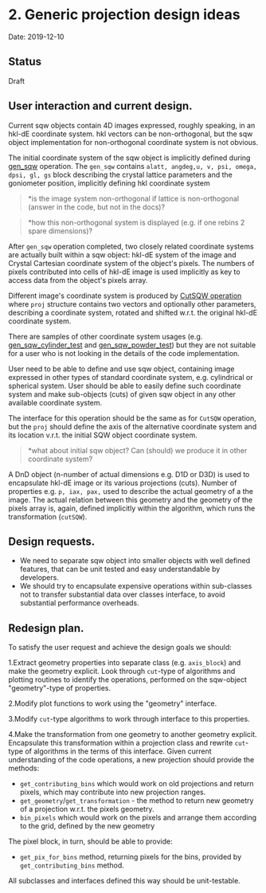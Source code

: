 

# 2. Generic projection design ideas

Date: 2019-12-10

## Status

Draft

## User interaction and current design.

 Current sqw objects contain 4D images expressed, roughly speaking, in an hkl-dE coordinate system.
 hkl vectors can be non-orthogonal, but the sqw object implementation for non-orthogonal coordinate system is not
 obvious. 
 
 The initial coordinate system of the sqw object is implicitly defined during [gen_sqw](http://horace.isis.rl.ac.uk/Generating_SQW_files)
 operation. The `gen_sqw` contains `alatt, angdeg,u, v, psi, omega, dpsi, gl, gs` block
 describing the crystal lattice parameters and the goniometer position, implicitly defining hkl coordinate system 

 > *is the image system non-orthogonal if lattice is non-orthogonal (answer in the code, but not in the docs)?

 > *how this non-orthogonal system is displayed (e.g. if one rebins 2 spare dimensions)?
 
 After `gen_sqw` operation completed, two closely related coordinate systems are actually built within a sqw object:
 hkl-dE system of the image and Crystal Cartesian coordinate system of the object's pixels. The numbers of 
 pixels contributed into cells of hkl-dE image is used implicitly as key to access data from the object's pixels array. 
 
 Different image's coordinate system is produced by [CutSQW operation](http://horace.isis.rl.ac.uk/Manipulating_and_extracting_data_from_SQW_files_and_objects)
 where `proj` structure contains two vectors and optionally other parameters,
 describing a coordinate system, rotated and shifted w.r.t. the original hkl-dE coordinate system.

 There are samples of other coordinate system usages (e.g. [gen_sqw_cylinder_test](https://github.com/pace-neutrons/Horace/blob/master/horace_core/gen_sqw_cylinder_test.m) 
 and [gen_sqw_powder_test](https://github.com/pace-neutrons/Horace/blob/master/horace_core/gen_sqw_powder_test.m))
 but they are not suitable for a user who is not looking in the details of the code implementation. 
 
 User need to be able to define and use sqw object, containing image expressed in other types of standard coordinate
 system, e.g. cylindrical or spherical system. User should be able to easily define such coordinate system and make
 sub-objects (cuts) of given sqw object in any other available coordinate system.
 
 The interface for this operation should be the same as for `CutSQW` operation, but the `proj` should define the axis of 
 the alternative coordinate system and its location v.r.t. the initial SQW object coordinate system. 
 
 > *what about initial sqw object? Can (should) we produce it in other coordinate system?
 
 A DnD object (n-number of actual dimensions e.g. D1D or D3D) is used to encapsulate hkl-dE image or its various 
 projections (cuts). Number of properties e.g. `p, iax, pax,` used to describe the actual geometry of a the image.
 The actual relation between this geometry and the geometry of the pixels array is, again, defined implicitly
 within the algorithm, which runs the transformation (`cutSQW`).

## Design requests.

 - We need to separate sqw object into smaller objects with well defined features, that can be unit tested and easy 
   understandable by developers.
 - We should try to encapsulate expensive operations within sub-classes not to transfer substantial data over
   classes interface, to avoid substantial performance overheads.
 

## Redesign plan.
To satisfy the user request and achieve the design goals we should:

1.Extract geometry properties into separate class (e.g. `axis_block`) and make the geometry explicit.
  Look through `cut`-type of algorithms and plotting routines to identify the operations, performed 
  on the sqw-object "geometry"-type of properties.
  
2.Modify plot functions to work using the "geometry" interface.

3.Modify `cut`-type algorithms to work through interface to this properties.

4.Make the transformation from one geometry to another geometry explicit. Encapsulate this transformation 
   within a projection class and rewrite `cut`-type of algorithms in the terms of this interface.
   Given current understanding of the code operations, a new projection should provide the methods:
   - `get_contributing_bins` which would work on old projections and return pixels, which may 
      contribute into new projection ranges.
   - `get_geometry`/`get_transformation` - the method to return new geometry of a projection w.r.t. the pixels geometry.
   - `bin_pixels` which would work on the pixels and arrange them according to the grid, defined by the new
      geometry
      
   The pixel block, in turn, should be able to provide:
   - `get_pix_for_bins` method, returning pixels for the bins, provided by `get_contributing_bins` method.

All subclasses and interfaces defined this way should be unit-testable.
